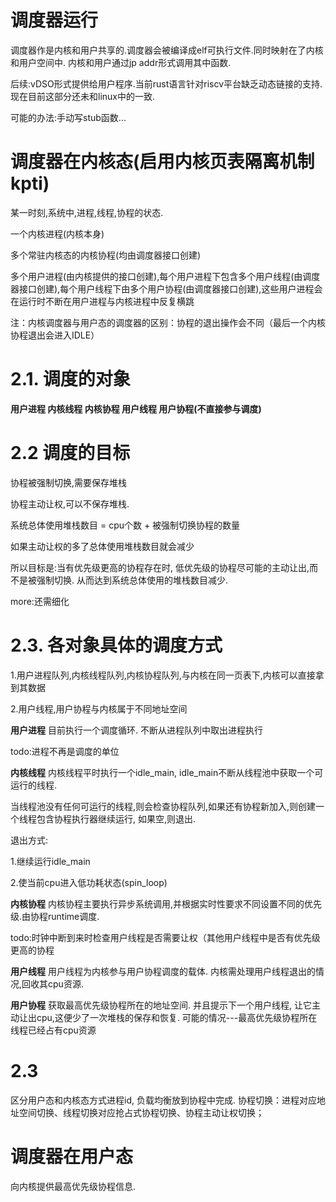 # 调度器运行
调度器作是内核和用户共享的.调度器会被编译成elf可执行文件.同时映射在了内核和用户空间中. 内核和用户通过jp addr形式调用其中函数.


后续:vDSO形式提供给用户程序.当前rust语言针对riscv平台缺乏动态链接的支持.现在目前这部分还未和linux中的一致.

可能的办法:手动写stub函数...

# 调度器在内核态(启用内核页表隔离机制 kpti)

某一时刻,系统中,进程,线程,协程的状态.

一个内核进程(内核本身)

多个常驻内核态的内核协程(均由调度器接口创建)

多个用户进程(由内核提供的接口创建),每个用户进程下包含多个用户线程(由调度器接口创建),每个用户线程下由多个用户协程(由调度器接口创建),这些用户进程会在运行时不断在用户进程与内核进程中反复横跳

注：内核调度器与用户态的调度器的区别：协程的退出操作会不同（最后一个内核协程退出会进入IDLE）

# 2.1. 调度的对象

**用户进程 内核线程 内核协程 用户线程 用户协程(不直接参与调度)**


# 2.2 调度的目标

协程被强制切换,需要保存堆栈

协程主动让权,可以不保存堆栈.

系统总体使用堆栈数目 = cpu个数 + 被强制切换协程的数量

如果主动让权的多了总体使用堆栈数目就会减少

所以目标是:当有优先级更高的协程存在时, 低优先级的协程尽可能的主动让出,而不是被强制切换. 从而达到系统总体使用的堆栈数目减少.


more:还需细化

# 2.3. 各对象具体的调度方式

1.用户进程队列,内核线程队列,内核协程队列,与内核在同一页表下,内核可以直接拿到其数据

2.用户线程,用户协程与内核属于不同地址空间


**用户进程**
目前执行一个调度循环. 不断从进程队列中取出进程执行

todo:进程不再是调度的单位

**内核线程**
内核线程平时执行一个idle_main,  idle_main不断从线程池中获取一个可运行的线程.

当线程池没有任何可运行的线程,则会检查协程队列,如果还有协程新加入,则创建一个线程包含协程执行器继续运行, 如果空,则退出.

退出方式:

1.继续运行idle_main

2.使当前cpu进入低功耗状态(spin_loop)

**内核协程**
内核协程主要执行异步系统调用,并根据实时性要求不同设置不同的优先级.由协程runtime调度.

todo:时钟中断到来时检查用户线程是否需要让权（其他用户线程中是否有优先级更高的协程

**用户线程**
用户线程为内核参与用户协程调度的载体. 内核需处理用户线程退出的情况,回收其cpu资源.

**用户协程**
获取最高优先级协程所在的地址空间. 并且提示下一个用户线程, 让它主动让出cpu,这便少了一次堆栈的保存和恢复.  可能的情况---最高优先级协程所在线程已经占有cpu资源



# 2.3 
区分用户态和内核态方式进程id,
负载均衡放到协程中完成.
协程切换：进程对应地址空间切换、线程切换对应抢占式协程切换、协程主动让权切换；


# 调度器在用户态

向内核提供最高优先级协程信息.
